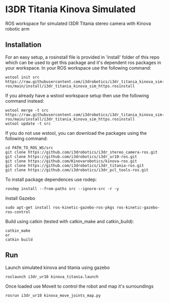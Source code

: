 # I3DR Titania Kinova Simulated
ROS workspace for simulated I3DR Titania stereo camera with Kinova robotic arm

## Installation

For an easy setup, a rosinstall file is provided in 'install' folder of this repo which can be used to get this package and it's dependent ros packages in your workspace. 
In your ROS workspace use the following command:
```
wstool init src https://raw.githubusercontent.com/i3drobotics/i3dr_titania_kinova_sim-ros/main/install/i3dr_titania_kinova_sim_https.rosinstall
```
If you already have a wstool workspace setup then use the following command instead:
```
wstool merge -t src https://raw.githubusercontent.com/i3drobotics/i3dr_titania_kinova_sim-ros/main/install/i3dr_titania_kinova_sim_https.rosinstall
wstool update -t src
```

If you do not use wstool, you can download the packages using the following command:
```
cd PATH_TO_ROS_WS/src
git clone https://github.com/i3drobotics/i3dr_stereo_camera-ros.git
git clone https://github.com/i3drobotics/i3dr_ur10-ros.git
git clone https://github.com/Kinovarobotics/kinova-ros.git
git clone https://github.com/i3drobotics/i3dr_titania-ros.git
git clone https://github.com/i3drobotics/i3dr_pcl_tools-ros.git
```

To install package dependences use rodep:
```
rosdep install --from-paths src --ignore-src -r -y
```

Install Gazebo
```
sudo apt-get install ros-kinetic-gazebo-ros-pkgs ros-kinetic-gazebo-ros-control
```

Build using catkin (tested with catkin_make and catkin_build):
```
catkin_make
or
catkin build
```

## Run
Launch simulated kinova and titania using gazebo
```
roslaunch i3dr_ur10 kinova_titania.launch
```
Once loaded use Moveit to control the robot and map it's surroundings
```
rosrun i3dr_ur10 kinova_move_joints_map.py
```
